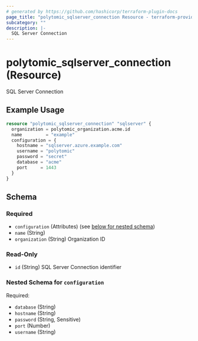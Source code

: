```yaml
---
# generated by https://github.com/hashicorp/terraform-plugin-docs
page_title: "polytomic_sqlserver_connection Resource - terraform-provider-polytomic"
subcategory: ""
description: |-
  SQL Server Connection
---
```


# polytomic_sqlserver_connection (Resource)

SQL Server Connection

## Example Usage

```terraform
resource "polytomic_sqlserver_connection" "sqlserver" {
  organization = polytomic_organization.acme.id
  name         = "example"
  configuration = {
    hostname = "sqlserver.azure.example.com"
    username = "polytomic"
    password = "secret"
    database = "acme"
    port     = 1443
  }
}
```

<!-- schema generated by tfplugindocs -->
## Schema

### Required

- `configuration` (Attributes) (see [below for nested schema](#nestedatt--configuration))
- `name` (String)
- `organization` (String) Organization ID

### Read-Only

- `id` (String) SQL Server Connection identifier

<a id="nestedatt--configuration"></a>
### Nested Schema for `configuration`

Required:

- `database` (String)
- `hostname` (String)
- `password` (String, Sensitive)
- `port` (Number)
- `username` (String)


